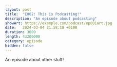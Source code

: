 ```yaml
---
layout: post
title:  "E002: This is Podcasting!"
description: "An episode about podcasting"
showArt: https://example.com/podcast/ep001art.jpg
date:   2024-03-04 21:58:10 +0100
duration: 3600
length: 43200000
category: episode
hidden: false
---
```


An episode about other stuff!